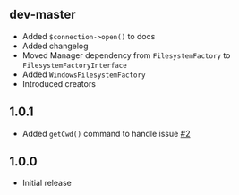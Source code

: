 dev-master
----------

 * Added `$connection->open()` to docs
 * Added changelog
 * Moved Manager dependency from `FilesystemFactory` to `FilesystemFactoryInterface`
 * Added `WindowsFilesystemFactory`
 * Introduced creators

1.0.1
-----

 * Added `getCwd()` command to handle issue [#2](https://github.com/touki653/php-ftp-wrapper/issues/2)

1.0.0
-----

 * Initial release